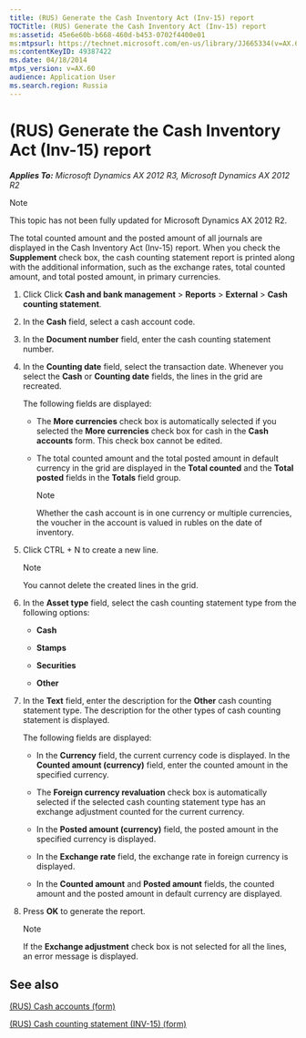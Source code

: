 ```yaml
---
title: (RUS) Generate the Cash Inventory Act (Inv-15) report
TOCTitle: (RUS) Generate the Cash Inventory Act (Inv-15) report
ms:assetid: 45e6e60b-b668-460d-b453-0702f4400e01
ms:mtpsurl: https://technet.microsoft.com/en-us/library/JJ665334(v=AX.60)
ms:contentKeyID: 49387422
ms.date: 04/18/2014
mtps_version: v=AX.60
audience: Application User
ms.search.region: Russia
---
```


# (RUS) Generate the Cash Inventory Act (Inv-15) report 


_**Applies To:** Microsoft Dynamics AX 2012 R3, Microsoft Dynamics AX 2012 R2_


> [!NOTE]
> <P>This topic has not been fully updated for Microsoft Dynamics AX 2012 R2.</P>



The total counted amount and the posted amount of all journals are displayed in the Cash Inventory Act (Inv-15) report. When you check the **Supplement** check box, the cash counting statement report is printed along with the additional information, such as the exchange rates, total counted amount, and total posted amount, in primary currencies.

1.  Click Click **Cash and bank management** \> **Reports** \> **External** \> **Cash counting statement**.

2.  In the **Cash** field, select a cash account code.

3.  In the **Document number** field, enter the cash counting statement number.

4.  In the **Counting date** field, select the transaction date. Whenever you select the **Cash** or **Counting date** fields, the lines in the grid are recreated.
    
    The following fields are displayed:
    
      - The **More currencies** check box is automatically selected if you selected the **More currencies** check box for cash in the **Cash accounts** form. This check box cannot be edited.
    
      - The total counted amount and the total posted amount in default currency in the grid are displayed in the **Total counted** and the **Total posted** fields in the **Totals** field group.
        

        > [!NOTE]
        > <P>Whether the cash account is in one currency or multiple currencies, the voucher in the account is valued in rubles on the date of inventory.</P>



5.  Click CTRL + N to create a new line.
    

    > [!NOTE]
    > <P>You cannot delete the created lines in the grid.</P>



6.  In the **Asset type** field, select the cash counting statement type from the following options:
    
      - **Cash**
    
      - **Stamps**
    
      - **Securities**
    
      - **Other**

7.  In the **Text** field, enter the description for the **Other** cash counting statement type. The description for the other types of cash counting statement is displayed.
    
    The following fields are displayed:
    
      - In the **Currency** field, the current currency code is displayed. In the **Counted amount (currency)** field, enter the counted amount in the specified currency.
    
      - The **Foreign currency revaluation** check box is automatically selected if the selected cash counting statement type has an exchange adjustment counted for the current currency.
    
      - In the **Posted amount (currency)** field, the posted amount in the specified currency is displayed.
    
      - In the **Exchange rate** field, the exchange rate in foreign currency is displayed.
    
      - In the **Counted amount** and **Posted amount** fields, the counted amount and the posted amount in default currency are displayed.

8.  Press **OK** to generate the report.
    

    > [!NOTE]
    > <P>If the <STRONG>Exchange adjustment</STRONG> check box is not selected for all the lines, an error message is displayed.</P>



## See also

[(RUS) Cash accounts (form)](https://technet.microsoft.com/en-us/library/jj665230\(v=ax.60\))

[(RUS) Cash counting statement (INV-15) (form)](https://technet.microsoft.com/en-us/library/jj711603\(v=ax.60\))

  


